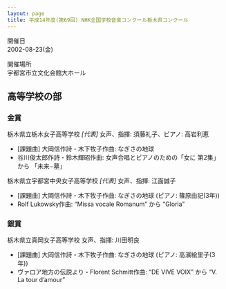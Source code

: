 ```yaml
---
layout: page
title: 平成14年度(第69回) NHK全国学校音楽コンクール栃木県コンクール
---
```

開催日  
2002-08-23(金)

開催場所  
宇都宮市立文化会館大ホール

高等学校の部
------------

### 金賞

<span class="choir-name">栃木県立栃木女子高等学校</span> *\[代表\]*
女声、指揮: 須藤礼子、ピアノ: 高岩利恵
-   \[課題曲\] 大岡信作詩・木下牧子作曲: なぎさの地球
-   谷川俊太郎作詩・鈴木輝昭作曲: 女声合唱とピアノのための「女に 第2集」から 「未来−墓」

<span class="choir-name">栃木県立宇都宮中央女子高等学校</span> *\[代表\]*
女声、指揮: 江面誠子
-   \[課題曲\] 大岡信作詩・木下牧子作曲: なぎさの地球 (ピアノ: 篠原由記(3年))
-   Rolf Lukowsky作曲: “Missa vocale Romanum” から “Gloria”

### 銀賞

<span class="choir-name">栃木県立真岡女子高等学校</span>
女声、指揮: 川田明良
-   \[課題曲\] 大岡信作詩・木下牧子作曲: なぎさの地球 (ピアノ: 高濱絵里子(3年))
-   ヴァロア地方の伝説より・Florent Schmitt作曲: “DE VIVE VOIX” から “Ⅴ. La tour d’amour”
